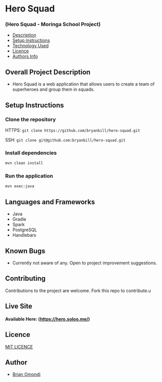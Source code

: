 # Hero Squad

### (Hero Squad - Moringa School Project)

- [Description](#overall-project-description)
- [Setup instructions](#setup-instructions)
- [Technology Used](#languages-and-frameworks)
- [Licence](#Licence)
- [Authors Info](#Author)

## Overall Project Description

- Hero Squad is a web application that allows users to create a team of superheroes and group them in squads.

## Setup Instructions

### Clone the repository

HTTPS: `git clone https://github.com/bryanbill/hero-squad.git`

SSH: `git clone git@github.com:bryanbill/hero-squad.git`

### Install dependencies
```bash
mvn clean install
```
### Run the application
```bash
mvn exec:java
```

## Languages and Frameworks

- Java
- Gradle
- Spark
- PostgreSQL
- Handlebars


## Known Bugs

- Currently not aware of any. Open to project improvement suggestions.

## Contributing

Contributions to the project are welcome. Fork this repo to contribute.u

## Live Site

#### Available Here: (https://hero.soloo.me/)


## Licence

[MIT LICENCE](LICENSE)

## Author

- [Brian Omondi](https://github.com/bryanbill)
